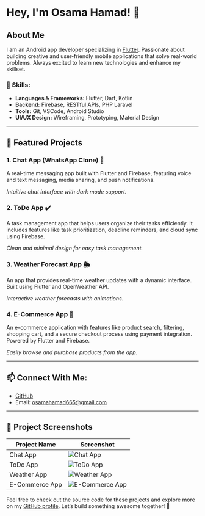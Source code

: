 # Hey, I'm Osama Hamad! 👋

## About Me
I am an Android app developer specializing in [Flutter](https://flutter.dev). Passionate about building creative and user-friendly mobile applications that solve real-world problems. Always excited to learn new technologies and enhance my skillset.

### 🔧 Skills:
- **Languages & Frameworks:** Flutter, Dart, Kotlin
- **Backend:** Firebase, RESTful APIs, PHP Laravel
- **Tools:** Git, VSCode, Android Studio
- **UI/UX Design:** Wireframing, Prototyping, Material Design

---

## 🚀 Featured Projects

### 1. Chat App (WhatsApp Clone) 💬
A real-time messaging app built with Flutter and Firebase, featuring voice and text messaging, media sharing, and push notifications.

*Intuitive chat interface with dark mode support.*

### 2. ToDo App ✔️
A task management app that helps users organize their tasks efficiently. It includes features like task prioritization, deadline reminders, and cloud sync using Firebase.

*Clean and minimal design for easy task management.*

### 3. Weather Forecast App 🌦️
An app that provides real-time weather updates with a dynamic interface. Built using Flutter and OpenWeather API.

*Interactive weather forecasts with animations.*

### 4. E-Commerce App 🛒
An e-commerce application with features like product search, filtering, shopping cart, and a secure checkout process using payment integration. Powered by Flutter and Firebase.

*Easily browse and purchase products from the app.*

---

## 📫 Connect With Me:
- [GitHub]([https://github.com/your-github-username](https://github.com/OsamaHamad123))
- Email: osamahamad665@gmail.com

---

## 📸 Project Screenshots

| Project Name | Screenshot |
|--------------|------------|
| Chat App     | ![Chat App](https://your-image-link.com) |
| ToDo App     | ![ToDo App](https://your-image-link.com) |
| Weather App  | ![Weather App](https://your-image-link.com) |
| E-Commerce App | ![E-Commerce App](https://your-image-link.com) |

Feel free to check out the source code for these projects and explore more on my [GitHub profile]([https://github.com/your-github-username](https://github.com/OsamaHamad123)). Let’s build something awesome together! 🚀

